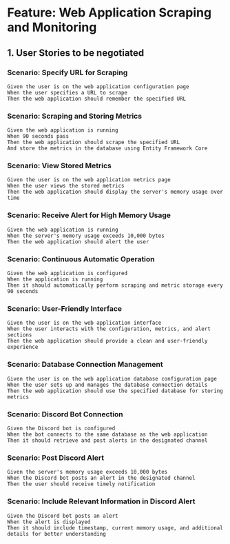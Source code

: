 # Feature: Web Application Scraping and Monitoring

## 1. User Stories to be negotiated

### Scenario: Specify URL for Scraping
    Given the user is on the web application configuration page
    When the user specifies a URL to scrape
    Then the web application should remember the specified URL

### Scenario: Scraping and Storing Metrics
    Given the web application is running
    When 90 seconds pass
    Then the web application should scrape the specified URL
    And store the metrics in the database using Entity Framework Core

### Scenario: View Stored Metrics
    Given the user is on the web application metrics page
    When the user views the stored metrics
    Then the web application should display the server's memory usage over time

### Scenario: Receive Alert for High Memory Usage
    Given the web application is running
    When the server's memory usage exceeds 10,000 bytes
    Then the web application should alert the user

### Scenario: Continuous Automatic Operation
    Given the web application is configured
    When the application is running
    Then it should automatically perform scraping and metric storage every 90 seconds

### Scenario: User-Friendly Interface
    Given the user is on the web application interface
    When the user interacts with the configuration, metrics, and alert sections
    Then the web application should provide a clean and user-friendly experience

### Scenario: Database Connection Management
    Given the user is on the web application database configuration page
    When the user sets up and manages the database connection details
    Then the web application should use the specified database for storing metrics

### Scenario: Discord Bot Connection
    Given the Discord bot is configured
    When the bot connects to the same database as the web application
    Then it should retrieve and post alerts in the designated channel

### Scenario: Post Discord Alert
    Given the server's memory usage exceeds 10,000 bytes
    When the Discord bot posts an alert in the designated channel
    Then the user should receive timely notification

### Scenario: Include Relevant Information in Discord Alert
    Given the Discord bot posts an alert
    When the alert is displayed
    Then it should include timestamp, current memory usage, and additional details for better understanding
